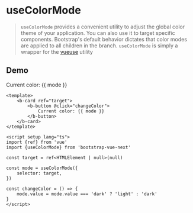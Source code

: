 # useColorMode

> `useColorMode` provides a convenient utility to adjust the global color theme of your application. You can also use it to target specific components. Bootstrap's default behavior dictates that color modes are applied to all children in the branch. `useColorMode` is simply a wrapper for the [vueuse](https://vueuse.org/core/useColorMode/#usecolormode) utility

## Demo

<b-card ref="target">
    <b-button @click="changeColor">
        Current color: {{ mode }}
    </b-button>
</b-card>

```vue
<template>
    <b-card ref="target">
        <b-button @click="changeColor">
            Current color: {{ mode }}
        </b-button>
    </b-card>
</template>

<script setup lang="ts">
import {ref} from 'vue'
import {useColorMode} from 'bootstrap-vue-next'

const target = ref<HTMLElement | null>(null)

const mode = useColorMode({
    selector: target,
})

const changeColor = () => {
    mode.value = mode.value === 'dark' ? 'light' : 'dark'
}
</script>
```

<script setup lang="ts">
import {ref} from 'vue'
import {useColorMode, BCard, BButton} from 'bootstrap-vue-next'

const target = ref<HTMLElement | null>(null)

const mode = useColorMode({
    selector: target,
})

const changeColor = () => {
    mode.value = mode.value === 'dark' ? 'light' : 'dark'
}
</script>
